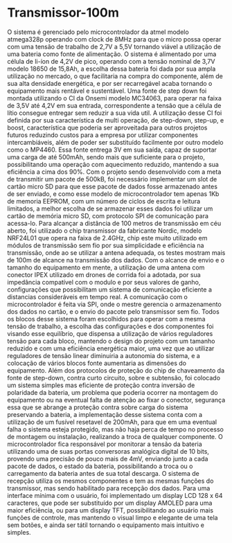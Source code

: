 # Transmissor-100m
O sistema é gerenciado pelo microcontrolador da atmel modelo atmega328p operando com clock de 8MHz para que o micro possa operar com uma tensão de trabalho de 2,7V a 5,5V tornando viável a utilização de uma bateria como fonte de alimentação.
O sistema é alimentado por uma célula de li-íon de 4,2V de pico, operando com a tensão nominal de 3,7V modelo 18650 de 15,8Ah, a escolha dessa bateria foi dada por sua ampla utilização no mercado, o que facilitaria na compra do componente, além de sua alta densidade energética, e por ser recarregável acaba tornando o equipamento mais rentável e sustentável.
Uma fonte de step down foi montada utilizando o CI da Onsemi modelo MC34063, para operar na faixa de 3,5V até 4,2V em sua entrada, correspondente a tensão que a célula de lítio consegue entregar sem reduzir a sua vida util. A utilização desse CI foi definida por sua característica de multi operação, de step-down, step-up, e boost, característica que poderia ser aproveitada para outros projetos futuros reduzindo custos para a empresa por utilizar componentes intercambiáveis, além de poder ser substituído facilmente por outro modelo como o MP4460.
Essa fonte entrega 3V em sua saída, capaz de suportar uma carga de até 500mAh, sendo mais que suficiente para o projeto, possibilitando uma operação com aquecimento reduzido, mantendo a sua eficiência a cima dos 90%.
Com o projeto sendo desenvolvido com a meta de transmitir um pacote de 500kB, foi necessário implementar um slot de cartão micro SD para que esse pacote de dados fosse armazenado antes de ser enviado, e como esse modelo de microcontrolador tem apenas 1Kb de memoria EEPROM, com um número de ciclos de escrita e leitura limitados, a melhor escolha de se armazenar esses dados foi utilizar um cartão de memória micro SD, com protocolo SPI de comunicação para acessa-lo.
Para alcançar a distância de 100 metros de transmissão em céu aberto, foi utilizado o chip transmissor da fabricante Nordic, modelo NRF24L01 que opera na faixa de 2.4GHz, chip este muito utilizado em módulos de transmissão sem fio por sua simplicidade e eficiência na transmissão, onde ao se utilizar a antena adequada, os testes mostram mais de 100m de alcance na transmissão dos dados. Com o alcance de envio e o tamanho do equipamento em mente, a utilização de uma antena com conector IPEX utilizado em drones de corrida foi a adotada, por sua impedância compatível com o modulo e por seus valores de ganho, configurações que possibilitam um sistema de comunicação eficiente a distancias consideráveis em tempo real. A comunicação com o microcontrolador é feita via SPI, onde o mestre gerencia o armazenamento dos dados no cartão, e o envio do pacote pelo transmissor sem fio.
Todos os blocos desse sistema foram escolhidos para operar com a mesma tensão de trabalho, a escolha das configurações e dos componentes foi visando esse equilíbrio, que dispensa a utilização de vários reguladores tensão para cada bloco, mantendo o design do projeto com um tamanho reduzido e com uma eficiência energética maior, uma vez que ao utilizar reguladores de tensão linear diminuiria a autonomia do sistema, e a colocação de vários blocos fonte aumentaria as dimensões do equipamento.
Além dos protocolos de proteção do chip de chaveamento da fonte de step-down, contra curto circuito, sobre e subtensão, foi colocado um sistema simples mas eficiente de proteção contra inversão de polaridade da bateria, um problema que poderia ocorrer na montagem do equipamento ou na eventual falta de atenção ao fixar o conector, segurança essa que se abrange a proteção contra sobre carga do sistema preservando a bateria, a implementação desse sistema conta com a utilização de um fusível resetavel de 200mAh, para que em uma eventual falha o sistema esteja protegido, mas não haja perca de tempo no processo de montagem ou instalação, realizando a troca de qualquer componente.
O microcontrolador fica responsável por monitorar a tensão da bateria utilizando uma de suas portas conversoras analógica digital de 10 bits, provendo uma precisão de pouco mais de 4mV, enviando junto a cada pacote de dados, o estado da bateria, possibilitando a troca ou o carregamento da bateria antes de sua total descarga.
  O sistema de recepção utiliza os mesmos componentes e tem as mesmas funções do transmissor, mas sendo habilitado para recepção dos dados. Para uma interface mínima com o usuário, foi implementado um display LCD 128 x 64 caracteres, que pode ser substituído por um display AMOLED para uma maior eficiência, ou para um display TFT, possibilitando ao usuário mais funções de controle, mas mantendo o visual limpo e elegante de uma tela sem botões, e ainda ser tátil tornando o equipamento mais intuitivo e simples.
